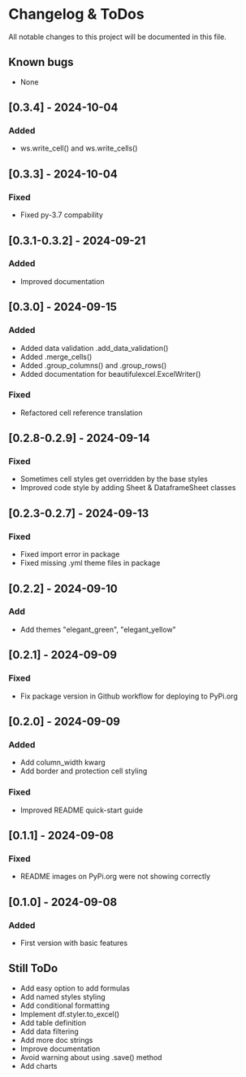 # Changelog & ToDos

All notable changes to this project will be documented in this file.

## Known bugs

- None

## [0.3.4] - 2024-10-04

### Added

- ws.write_cell() and ws.write_cells()

## [0.3.3] - 2024-10-04

### Fixed

- Fixed py-3.7 compability

## [0.3.1-0.3.2] - 2024-09-21

### Added

- Improved documentation

## [0.3.0] - 2024-09-15

### Added

- Added data validation .add_data_validation()
- Added .merge_cells()
- Added .group_columns() and .group_rows()
- Added documentation for beautifulexcel.ExcelWriter()

### Fixed

- Refactored cell reference translation

## [0.2.8-0.2.9] - 2024-09-14

### Fixed

- Sometimes cell styles get overridden by the base styles
- Improved code style by adding Sheet & DataframeSheet classes

## [0.2.3-0.2.7] - 2024-09-13

### Fixed

- Fixed import error in package
- Fixed missing .yml theme files in package

## [0.2.2] - 2024-09-10

### Add

- Add themes "elegant_green", "elegant_yellow"

## [0.2.1] - 2024-09-09

### Fixed

- Fix package version in Github workflow for deploying to PyPi.org

## [0.2.0] - 2024-09-09

### Added

- Add column_width kwarg
- Add border and protection cell styling

### Fixed

- Improved README quick-start guide

## [0.1.1] - 2024-09-08

### Fixed

- README images on PyPi.org were not showing correctly

## [0.1.0] - 2024-09-08

### Added

- First version with basic features

## Still ToDo

- Add easy option to add formulas
- Add named styles styling
- Add conditional formatting
- Implement df.styler.to_excel()
- Add table definition
- Add data filtering
- Add more doc strings
- Improve documentation
- Avoid warning about using .save() method
- Add charts

<br><br>
